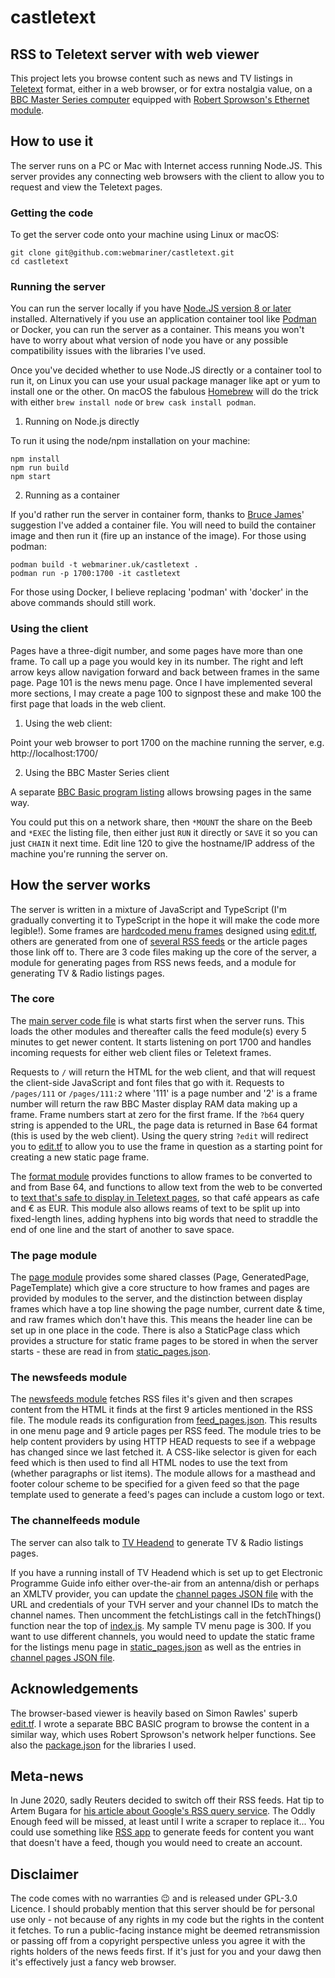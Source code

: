 # castletext

## RSS to Teletext server with web viewer

This project lets you browse content such as news and TV listings in [Teletext](https://en.wikipedia.org/wiki/Teletext) format, either in a web browser, or for extra nostalgia value, on a [BBC Master Series computer](https://en.wikipedia.org/wiki/BBC_Master) equipped with [Robert Sprowson's Ethernet module](http://www.sprow.co.uk/bbc/masternet.htm).

## How to use it

The server runs on a PC or Mac with Internet access running Node.JS. This server provides any connecting web browsers with the client to allow you to request and view the Teletext pages.

### Getting the code

To get the server code onto your machine using Linux or macOS:

```
git clone git@github.com:webmariner/castletext.git
cd castletext
```

### Running the server

You can run the server locally if you have [Node.JS version 8 or later](https://nodejs.org/en/download/) installed. Alternatively if you use an application container tool like [Podman](http://docs.podman.io/en/latest/) or Docker, you can run the server as a container. This means you won't have to worry about what version of node you have or any possible compatibility issues with the libraries I've used.

Once you've decided whether to use Node.JS directly or a container tool to run it, on Linux you can use your usual package manager like apt or yum to install one or the other. On macOS the fabulous [Homebrew](https://brew.sh/) will do the trick with either `brew install node` or `brew cask install podman`.

1. Running on Node.js directly

To run it using the node/npm installation on your machine:

```
npm install
npm run build
npm start
```

2. Running as a container

If you'd rather run the server in container form, thanks to [Bruce James](https://github.com/CygnusAlpha)' suggestion I've added a container file. You will need to build the container image and then run it (fire up an instance of the image). For those using podman:

```
podman build -t webmariner.uk/castletext .
podman run -p 1700:1700 -it castletext
```

For those using Docker, I believe replacing 'podman' with 'docker' in the above commands should still work.

### Using the client

Pages have a three-digit number, and some pages have more than one frame. To call up a page you would key in its number. The right and left arrow keys allow navigation forward and back between frames in the same page. Page 101 is the news menu page. Once I have implemented several more sections, I may create a page 100 to signpost these and make 100 the first page that loads in the web client.

1. Using the web client:

Point your web browser to port 1700 on the machine running the server, e.g. http://localhost:1700/

2. Using the BBC Master Series client

A separate [BBC Basic program listing](CLIENT.BBC) allows browsing pages in the same way.

You could put this on a network share, then `*MOUNT` the share on the Beeb and `*EXEC` the listing file, then either just `RUN` it directly or `SAVE` it so you can just `CHAIN` it next time. Edit line 120 to give the hostname/IP address of the machine you're running the server on.

## How the server works

The server is written in a mixture of JavaScript and TypeScript (I'm gradually converting it to TypeScript in the hope it will make the code more legible!). Some frames are [hardcoded menu frames](src/static_pages.json) designed using [edit.tf](https://github.com/rawles/edit.tf), others are generated from one of [several RSS feeds](src/feed_pages.json) or the article pages those link off to. There are 3 code files making up the core of the server, a module for generating pages from RSS news feeds, and a module for generating TV & Radio listings pages.

### The core

The [main server code file](src/index.js) is what starts first when the server runs. This loads the other modules and thereafter calls the feed module(s) every 5 minutes to get newer content. It starts listening on port 1700 and handles incoming requests for either web client files or Teletext frames.

Requests to `/` will return the HTML for the web client, and that will request the client-side JavaScript and font files that go with it. Requests to `/pages/111` or `/pages/111:2` where '111' is a page number and '2' is a frame number will return the raw BBC Master display RAM data making up a frame. Frame numbers start at zero for the first frame. If the `?b64` query string is appended to the URL, the page data is returned in Base 64 format (this is used by the web client). Using the query string `?edit` will redirect you to [edit.tf](https://edit.tf) to allow you to use the frame in question as a starting point for creating a new static page frame.

The [format module](src/format.ts) provides functions to allow frames to be converted to and from Base 64, and functions to allow text from the web to be converted to [text that's safe to display in Teletext pages](docs/FormatNotes.md), so that café appears as cafe and € as EUR. This module also allows reams of text to be split up into fixed-length lines, adding hyphens into big words that need to straddle the end of one line and the start of another to save space.

### The page module

The [page module](src/page.ts) provides some shared classes (Page, GeneratedPage, PageTemplate) which give a core structure to how frames and pages are provided by modules to the server, and the distinction between display frames which have a top line showing the page number, current date & time, and raw frames which don't have this. This means the header line can be set up in one place in the code. There is also a StaticPage class which provides a structure for static frame pages to be stored in when the server starts - these are read in from [static_pages.json](src/static_pages.json).

### The newsfeeds module

The [newsfeeds module](src/newsfeeds.ts) fetches RSS files it's given and then scrapes content from the HTML it finds at the first 9 articles mentioned in the RSS file. The module reads its configuration from [feed_pages.json](src/feed_pages.json). This results in one menu page and 9 article pages per RSS feed. The module tries to be help content providers by using HTTP HEAD requests to see if a webpage has changed since we last fetched it. A CSS-like selector is given for each feed which is then used to find all HTML nodes to use the text from (whether paragraphs or list items). The module allows for a masthead and footer colour scheme to be specified for a given feed so that the page template used to generate a feed's pages can include a custom logo or text.

### The channelfeeds module

The server can also talk to [TV Headend](https://tvheadend.org/) to generate TV & Radio listings pages.

If you have a running install of TV Headend which is set up to get Electronic Programme Guide info either over-the-air from an antenna/dish or perhaps an XMLTV provider, you can update the [channel pages JSON file](src/channel_pages.json) with the URL and credentials of your TVH server and your channel IDs to match the channel names. Then uncomment the fetchListings call in the fetchThings() function near the top of [index.js](src/index.js). My sample TV menu page is 300. If you want to use different channels, you would need to update the static frame for the listings menu page in [static_pages.json](src/static_pages.json) as well as the entries in [channel pages JSON file](src/channel_pages.json).

## Acknowledgements

The browser-based viewer is heavily based on Simon Rawles' superb [edit.tf](https://github.com/rawles/edit.tf). I wrote a separate BBC BASIC program to browse the content in a similar way, which uses Robert Sprowson's network helper functions. See also the [package.json](package.json) for the libraries I used.

## Meta-news

In June 2020, sadly Reuters decided to switch off their RSS feeds. Hat tip to Artem Bugara for [his article about Google's RSS query service](https://codarium.substack.com/p/returning-the-killed-rss-of-reuters). The Oddly Enough feed will be missed, at least until I write a scraper to replace it... You could use something like [RSS app](https://rss.app/) to generate feeds for content you want that doesn't have a feed, though you would need to create an account.

## Disclaimer

The code comes with no warranties 😉 and is released under GPL-3.0 Licence. I should probably mention that this server should be for personal use only - not because of any rights in my code but the rights in the content it fetches. To run a public-facing instance might be deemed retransmission or passing off from a copyright perspective unless you agree it with the rights holders of the news feeds first. If it's just for you and your dawg then it's effectively just a fancy web browser.

